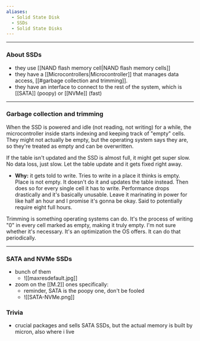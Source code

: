 ```yaml
---
aliases:
  - Solid State Disk
  - SSDs
  - Solid State Disks
---
```

---

### About SSDs

- they use [[NAND flash memory cell|NAND flash memory cells]]
- they have a [[Microcontrollers|Microcontroller]] that manages data access, [[#garbage collection and trimming]].
- they have an interface to connect to the rest of the system, which is [[SATA]] (poopy) or [[NVMe]] (fast)

---

### Garbage collection and trimming

When the SSD is powered and idle (not reading, not writing) for a while, the microcontroller inside starts indexing and keeping track of "empty" cells.
They might not actually be empty, but the operating system says they are, so they're treated as empty and can be overwritten.

If the table isn't updated and the SSD is almost full, it might get super slow. No data loss, just slow. Let the table update and it gets fixed right away.
- **Why:**
  it gets told to write. Tries to write in a place it thinks is empty. Place is not empty. It doesn't do it and updates the table instead. Then does so for every single cell it has to write. Performance drops drastically and it's basically unusable. Leave it marinating in power for like half an hour and I promise it's gonna be okay.
  Said to potentially require eight full hours.

Trimming is something operating systems can do.
It's the process of writing "0" in every cell marked as empty, making it truly empty. I'm not sure whether it's necessary. It's an optimization the OS offers. It can do that periodically.

---

### SATA and NVMe SSDs

- bunch of them
	- ![[maxresdefault.jpg]]
- zoom on the [[M.2]] ones specifically:
	- reminder, SATA is the poopy one, don't be fooled 
	- ![[SATA-NVMe.png]]

### Trivia

- crucial packages and sells SATA SSDs, but the actual memory is built by micron, also where i live